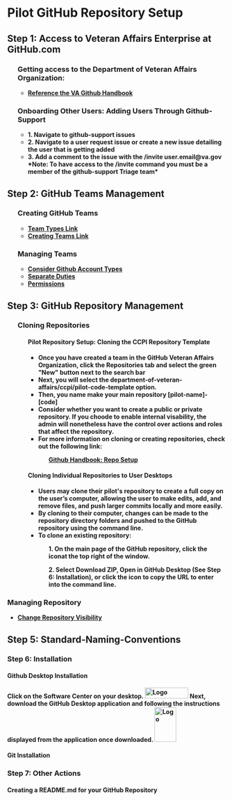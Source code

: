 <h1> Pilot GitHub Repository Setup </h1>

<h2> Step 1: Access to Veteran Affairs Enterprise at GitHub.com </h2>
  <ul>
 
 <h3><b>Getting access to the Department of Veteran Affairs Organization:<b> </h3>
   <ul>
  <li><a href="https://department-of-veterans-affairs.github.io/github-handbook/guides/onboarding/getting-access#step-1-githubcom-account"> <strong>Reference the VA Github Handbook</a></li>
  </ul>
  
 <h3><b>Onboarding Other Users: Adding Users Through Github-Support</b></h3>
   <ul>
  <li> 1. Navigate to github-support issues </li>
  <li> 2. Navigate to a user request issue or create a new issue detailing the user that is getting added </li>
  <li> 3. Add a comment to the issue with the /invite user.email@va.gov </li>
  <b>*Note: To have access to the /invite command you must be a member of the github-support Triage team* </b>
  </ul>
  </ul>
   
<h2> Step 2: GitHub Teams Management </h2>
 <ul>
   <h3><b>Creating GitHub Teams</b></h3> 
  <ul>
    <li><a href="https://dvagov.sharepoint.com/sites/OITEPMOCMDepartment/SitePages/3.10-GitHub-Team-Types.aspx"><strong> Team Types Link</a> </li>
    <li><a href="https://department-of-veterans-affairs.github.io/github-handbook/github-teams-in-the-va"><strong> Creating Teams Link</a> </li>
  </ul>
  </ul>
  <ul>
    <h3><b>Managing Teams</b></h3>
  <ul>
    <li><a href="https://docs.github.com/en/get-started/learning-about-github/types-of-github-accounts"><strong>Consider Github Account Types</a></li>
    <li><a href="https://department-of-veterans-affairs.github.io/github-handbook/separate-duties-at-the-va"><strong>Separate Duties </a></li>
    <li><a href="https://department-of-veterans-affairs.github.io/github-handbook/guides/features/access-permissions"><strong> Permissions</a></li>
  </ul>
</ul>
     
  <h2> Step 3: GitHub Repository Management</h2>
  <ul>
    <h3> Cloning Repositories </h3>
    <ul>
    <h4><strong> Pilot Repository Setup: Cloning the CCPI Repository Template</strong></h4>
    <ul>
    <li> Once you have created a team in the GitHub Veteran Affairs Organization, click the Repositories tab and select the green "New" button next to the search bar   </li>
      <li> Next, you will select the department-of-veteran-affairs/ccpi/pilot-code-template option.</li>
      <li> Then, you name make your main repository <b>[pilot-name]-[code]</b> </li>
      <li> Consider whether you want to create a public or private repository. If you choode to enable internal visability, the admin will nonetheless have the control over actions and roles that affect the repository. </li>
      <li> For more information on cloning or creating repositories, check out the following link: </li>
      <ul> <a href="https://department-of-veterans-affairs.github.io/github-handbook/github-repo-setup-in-the-va"> <strong>Github Handbook: Repo Setup </strong></a></ul>    
  </ul>
  </ul>
  <ul>  
     
  <h4><b>Cloning Individual Repositories to User Desktops</b></h4>  
    <ul>
    <li>Users may clone their pilot's repository to create a full copy on the user’s computer, allowing the user to make edits,  add, and remove files, and push larger commits locally and more easily. </li> 
    <li> By cloning to their computer, changes can be made to the repository directory folders and pushed to the GitHub repository using the command line.</li>
    <li> To clone an existing repository: </li>
    <ul>   1. On the main page of the GitHub repository, click the iconat the top right of the window.  </ul>
    <ul>   2. Select Download ZIP, Open in GitHub Desktop (See Step 6: Installation), or click the icon to copy the URL to enter into the command line. </ul>  
</ul> 
</ul>
   </ul>
<h3> Managing Repository </h3>
  <ul>
  <li><a href="https://department-of-veterans-affairs.github.io/github-handbook/github-release-linking-data"><strong> Change Repository Visibility </a></li>
  </ul>

<h2> Step 5: Standard-Naming-Conventions </h2>

### Step 6: Installation 
#### Github Desktop Installation 
Click on the Software Center on your desktop. 
<img src="https://user-images.githubusercontent.com/105750400/182799638-8b986305-3726-499f-92df-ae319d04c2c6.png" alt="Logo" width="100" height="25">
Next, download the GitHub Desktop application and following the instructions displayed from the application once downloaded.
  <img src="https://user-images.githubusercontent.com/105750400/182800055-dccd42af-a1ba-4c8b-9aa1-f3fde39f74e5.png" alt="Logo" width="50" height="80"> 

#### Git Installation 


### Step 7: Other Actions
#### Creating a README.md for your GitHub Repository 
####

